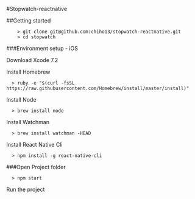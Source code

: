 #Stopwatch-reactnative

##Getting started

```
	> git clone git@github.com:chiho13/stopwatch-reactnative.git
	> cd stopwatch
```

###Environment setup - iOS

  Download Xcode 7.2

  Install Homebrew
```
  > ruby -e "$(curl -fsSL https://raw.githubusercontent.com/Homebrew/install/master/install)"
```
  Install Node

  ```
    > brew install node
  ```

  Install Watchman

  ```
    > brew install watchman -HEAD
  ```

  Install React Native Cli
  ```
    > npm install -g react-native-cli
  ```
###Open Project folder
```
  > npm start
```
  Run the project
